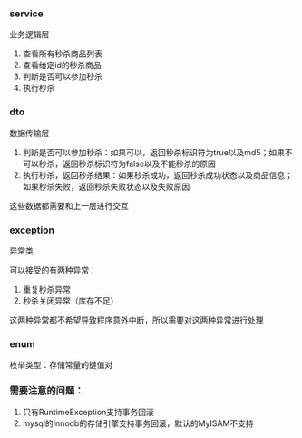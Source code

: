 ### service

业务逻辑层

1. 查看所有秒杀商品列表
2. 查看给定id的秒杀商品
3. 判断是否可以参加秒杀
4. 执行秒杀

### dto

数据传输层

1. 判断是否可以参加秒杀：如果可以，返回秒杀标识符为true以及md5；如果不可以秒杀，返回秒杀标识符为false以及不能秒杀的原因
2. 执行秒杀，返回秒杀结果：如果秒杀成功，返回秒杀成功状态以及商品信息；如果秒杀失败，返回秒杀失败状态以及失败原因

这些数据都需要和上一层进行交互

### exception

异常类

可以接受的有两种异常：

1. 重复秒杀异常
2. 秒杀关闭异常（库存不足）

这两种异常都不希望导致程序意外中断，所以需要对这两种异常进行处理

### enum

枚举类型：存储常量的键值对

### 需要注意的问题：

1. 只有RuntimeException支持事务回滚
2. mysql的Innodb的存储引擎支持事务回滚，默认的MyISAM不支持

